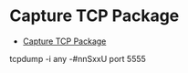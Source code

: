 # Capture TCP Package

- [Capture TCP Package](#capture-tcp-package)

tcpdump -i any -#nnSxxU port 5555
